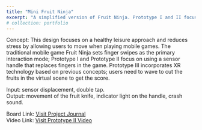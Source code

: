 ```yaml
---
title: "Mini Fruit Ninja"
excerpt: "A simplified version of Fruit Ninja. Prototype I and II focus on using a sensor handle that replaces fingers in the game. Prototype III incorporates XR technology based on previous concepts. <br/><img src='/images/IT_P_1.png'>"
# collection: portfolio
---
```


<!-- This is an item in your portfolio. It can be have images or nice text. If you name the file .md, it will be parsed as markdown. If you name the file .html, it will be parsed as HTML.  -->
Concept: This design focuses on a healthy leisure approach and reduces stress by allowing users to move when playing mobile games. The traditional mobile game Fruit Ninja sets finger swipes as the primary interaction mode; Prototype I and Prototype II focus on using a sensor handle that replaces fingers in the game. Prototype III incorporates XR technology based on previous concepts; users need to wave to cut the fruits in the virtual scene to get the score.

Input: sensor displacement, double tap.  
Output: movement of the fruit knife, indicator light on the handle, crash sound.

Board Link: [Visit Project Journal](https://miro.com/app/board/uXjVMyFV4Vc=/?share_link_id=216384326439)  
Video Link: [Visit Prototype II Video](https://youtu.be/0aKYdQJY82w)